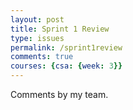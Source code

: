 ```yaml
---
layout: post
title: Sprint 1 Review
type: issues
permalink: /sprint1review
comments: true
courses: {csa: {week: 3}}
---
```

Comments by my team.